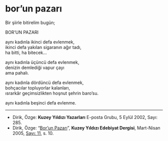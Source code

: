 # bor’un pazarı

Bir şiirle bitirelim bugün;

BOR’UN PAZARI

aynı kadınla ikinci defa evlenmek,  
ikinci defa yakılan sigaranın ağır tadı,  
ha bitti, ha bitecek...

aynı kadınla üçüncü defa evlenmek,  
denizin demlediği vapur çayı  
ama pahalı.

aynı kadınla dördüncü defa evlenmek,  
bohçacılar topluyorlar kalanları,  
ısrarkâr geçimsizlikten hoşnut şehrin baro’su.

aynı kadınla beşinci defa evlenme.

---
- Dirik, Özge: **Kuzey Yıldızı Yazarları** E-posta Grubu, 5 Eylül 2002, Sayı: 285.
- Dirik, Özge: “[Bor’un Pazarı](https://kuzeyyildizi.com/dergi/11/borun.pazari)”, **Kuzey Yıldızı Edebiyat Dergisi**, Mart-Nisan 2005, [Sayı: 11](https://kuzeyyildizi.com/sites/default/files/ky11.pdf), s. 10.

